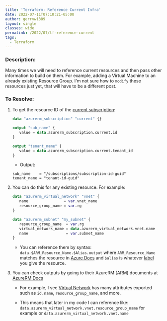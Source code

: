 ```yaml
---
title: 'Terraform: Reference Current Infra'
date: 2022-07-11T07:10:21-05:00
author: gerryw1389
layout: single
classes: wide
permalink: /2022/07/tf-reference-current
tags:
  - Terraform
---
```

<!--more-->

### Description:

Many times we will need to reference current resources and then pass other information to build on them. For example, adding a Virtual Machine to an already existing Resource Group. I'm not sure how to `modify` these resources just yet, that will have to be a different post.

### To Resolve:

1. To get the resource ID of the [current subscription](https://registry.terraform.io/providers/hashicorp/azurerm/latest/docs/resources/subscription):

   ```terraform
   data "azurerm_subscription" "current" {}

   output "sub_name" {
      value = data.azurerm_subscription.current.id
   }

   output "tenant_name" {
      value = data.azurerm_subscription.current.tenant_id
   }
   ```

   - Output:

   ```escape
   sub_name    = "/subscriptions/subscription-id-guid"
   tenant_name = "tenant-id-guid"
   ```

1. You can do this for any existing resource. For example:

   ```terraform
   data "azurerm_virtual_network" "vnet" {
      name                = var.vnet_name
      resource_group_name = var.rg
   }

   data "azurerm_subnet" "my_subnet" {
      resource_group_name  = var.rg
      virtual_network_name = data.azurerm_virtual_network.vnet.name
      name                 = var.subnet_name
   }
   ```

   - You can reference them by syntax: `data.$ARM_Resource_Name.$Alias.output` where `ARM_Resource_Name` matches the resource in [Azure Docs](https://registry.terraform.io/providers/hashicorp/azurerm/latest/docs) and `$alias` is whatever [label](https://www.terraform.io/language/resources/syntax) you give the resource.

1. You can check outputs by going to their AzureRM (ARM) documents at [AzureRM Docs](https://registry.terraform.io/providers/hashicorp/azurerm/latest/docs)

   - For example, I see [Virtual Network](https://registry.terraform.io/providers/hashicorp/azurerm/latest/docs/resources/virtual_network) has many attributes exported such as `id`, `name`, `resource_group_name`, and more.

   - This means that later in my code I can reference like: `data.azurerm_virtual_network.vnet.resource_group_name` for example or `data.azurerm_virtual_network.vnet.name`
